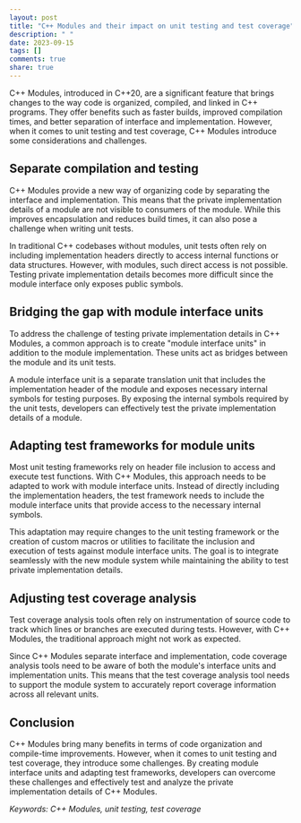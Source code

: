 ```yaml
---
layout: post
title: "C++ Modules and their impact on unit testing and test coverage"
description: " "
date: 2023-09-15
tags: []
comments: true
share: true
---
```


C++ Modules, introduced in C++20, are a significant feature that brings changes to the way code is organized, compiled, and linked in C++ programs. They offer benefits such as faster builds, improved compilation times, and better separation of interface and implementation. However, when it comes to unit testing and test coverage, C++ Modules introduce some considerations and challenges.

## Separate compilation and testing

C++ Modules provide a new way of organizing code by separating the interface and implementation. This means that the private implementation details of a module are not visible to consumers of the module. While this improves encapsulation and reduces build times, it can also pose a challenge when writing unit tests.

In traditional C++ codebases without modules, unit tests often rely on including implementation headers directly to access internal functions or data structures. However, with modules, such direct access is not possible. Testing private implementation details becomes more difficult since the module interface only exposes public symbols.

## Bridging the gap with module interface units

To address the challenge of testing private implementation details in C++ Modules, a common approach is to create "module interface units" in addition to the module implementation. These units act as bridges between the module and its unit tests.

A module interface unit is a separate translation unit that includes the implementation header of the module and exposes necessary internal symbols for testing purposes. By exposing the internal symbols required by the unit tests, developers can effectively test the private implementation details of a module.

## Adapting test frameworks for module units

Most unit testing frameworks rely on header file inclusion to access and execute test functions. With C++ Modules, this approach needs to be adapted to work with module interface units. Instead of directly including the implementation headers, the test framework needs to include the module interface units that provide access to the necessary internal symbols.

This adaptation may require changes to the unit testing framework or the creation of custom macros or utilities to facilitate the inclusion and execution of tests against module interface units. The goal is to integrate seamlessly with the new module system while maintaining the ability to test private implementation details.

## Adjusting test coverage analysis

Test coverage analysis tools often rely on instrumentation of source code to track which lines or branches are executed during tests. However, with C++ Modules, the traditional approach might not work as expected.

Since C++ Modules separate interface and implementation, code coverage analysis tools need to be aware of both the module's interface units and implementation units. This means that the test coverage analysis tool needs to support the module system to accurately report coverage information across all relevant units.

## Conclusion

C++ Modules bring many benefits in terms of code organization and compile-time improvements. However, when it comes to unit testing and test coverage, they introduce some challenges. By creating module interface units and adapting test frameworks, developers can overcome these challenges and effectively test and analyze the private implementation details of C++ Modules.

*Keywords: C++ Modules, unit testing, test coverage*